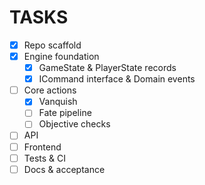 # TASKS

- [x] Repo scaffold
- [x] Engine foundation
  - [x] GameState & PlayerState records
  - [x] ICommand interface & Domain events
- [ ] Core actions
  - [x] Vanquish
  - [ ] Fate pipeline
  - [ ] Objective checks
- [ ] API
- [ ] Frontend
- [ ] Tests & CI
- [ ] Docs & acceptance
